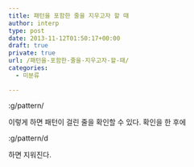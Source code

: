 ```yaml
---
title: 패턴을 포함한 줄을 지우고자 할 때
author: interp
type: post
date: 2013-11-12T01:50:17+00:00
draft: true
private: true
url: /패턴을-포함한-줄을-지우고자-할-때/
categories:
  - 미분류

---
```

:g/pattern/

이렇게 하면 패턴이 걸린 줄을 확인할 수 있다. 확인을 한 후에

:g/pattern/d

하면 지워진다.